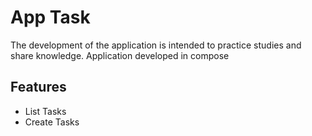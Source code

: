 # App Task

The development of the application is intended to practice studies and share knowledge.
Application developed in compose

## Features

- List Tasks
- Create Tasks
